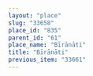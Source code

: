 ```yaml
---
layout: "place"
slug: "33658"
place_id: "835"
parent_id: "61"
place_name: "Bīrānāti"
title: "Bīrānāti"
previous_item: "33661"
---
```

